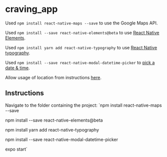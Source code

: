 # craving_app

Used `npm install react-native-maps --save` to use the Google Maps API.

Used `npm install --save react-native-elements@beta` to use [React Native Elements](https://react-native-training.github.io/react-native-elements/docs/getting_started.html).

Used `npm install yarn add react-native-typography` to use [React Native typography](https://github.com/hectahertz/react-native-typography).

Used `npm install --save react-native-modal-datetime-picker` to [pick a date & time](https://github.com/mmazzarolo/react-native-modal-datetime-picker).

Allow usage of location from instructions [here](https://stackoverflow.com/questions/48157185/info-plist-file-for-react-native-ios-app-using-expo-sdk?noredirect=1&lq=1).

## Instructions

Navigate to the folder containing the project:
`npm install react-native-maps --save

npm install --save react-native-elements@beta

npm install yarn add react-native-typography

npm install --save react-native-modal-datetime-picker

expo start`

